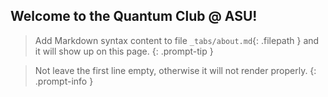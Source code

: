
## Welcome to the Quantum Club @ ASU!

> Add Markdown syntax content to file `_tabs/about.md`{: .filepath } and it will show up on this page.
{: .prompt-tip }

> Not leave the first line empty, otherwise it will not render properly.
{: .prompt-info }
